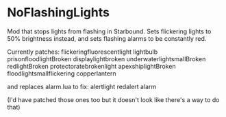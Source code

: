 # NoFlashingLights
Mod that stops lights from flashing in Starbound. Sets flickering lights to 50% brightness instead, and sets flashing alarms to be constantly red.

Currently patches:
flickeringfluorescentlight
lightbulb
prisonfloodlightBroken
displaylightbroken
underwaterlightsmallBroken
redlightBroken
protectoratebrokenlight
apexshiplightBroken
floodlightsmallflickering
copperlantern

and replaces alarm.lua to fix:
alertlight
redalert
alarm

(I'd have patched those ones too but it doesn't look like there's a way to do that)

